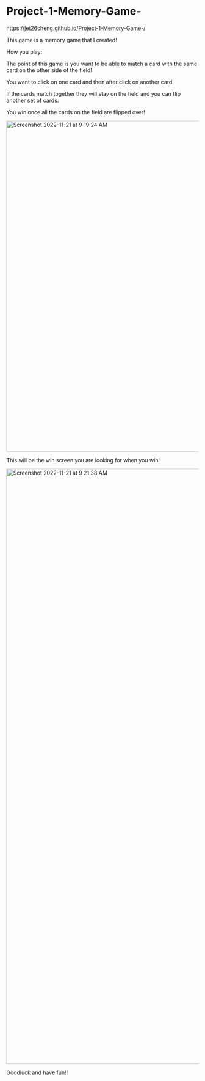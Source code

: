 # Project-1-Memory-Game-



https://jet26cheng.github.io/Project-1-Memory-Game-/



This game is a memory game that I created!

How you play: 

The point of this game is you want to be able to match a card with the same card on the other side of the field!

You want to click on one card and then after click on another card. 

If the cards match together they will stay on the field and you can flip another set of cards. 

You win once all the cards on the field are flipped over!

<img width="867" alt="Screenshot 2022-11-21 at 9 19 24 AM" src="https://user-images.githubusercontent.com/105845188/203119891-6e8c75e8-74ee-43ad-8c47-6498bb0c2220.png">

This will be the win screen you are looking for when you win! 



<img width="1559" alt="Screenshot 2022-11-21 at 9 21 38 AM" src="https://user-images.githubusercontent.com/105845188/203120171-0365e6d1-10f5-409f-b194-5befbb940d7f.png">


Goodluck and have fun!! 

